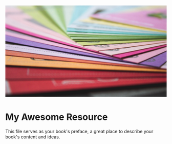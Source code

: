 # ![](/assets/pexels-photo-30027.jpg)

# My Awesome Resource

This file serves as your book's preface, a great place to describe your book's content and ideas.

